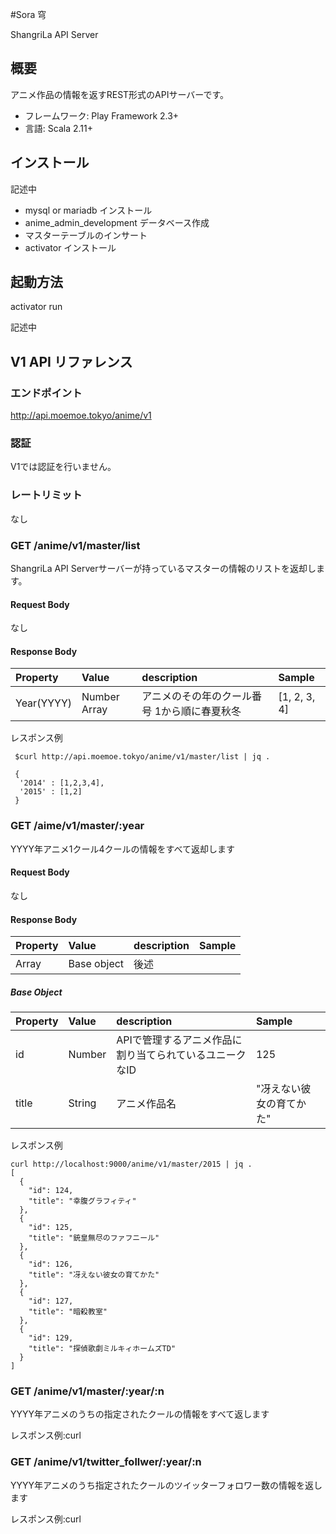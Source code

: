 #Sora 穹

ShangriLa API Server

## 概要
アニメ作品の情報を返すREST形式のAPIサーバーです。

* フレームワーク: Play Framework 2.3+
* 言語: Scala 2.11+

## インストール

記述中

* mysql or mariadb インストール
* anime_admin_development データベース作成
* マスターテーブルのインサート
* activator インストール

## 起動方法

activator run

記述中

## V1 API リファレンス

### エンドポイント

http://api.moemoe.tokyo/anime/v1

### 認証

V1では認証を行いません。


### レートリミット

なし

### GET /anime/v1/master/list

ShangriLa API Serverサーバーが持っているマスターの情報のリストを返却します。

#### Request Body

なし

#### Response Body

| Property     | Value               |description|Sample|
| :------------ | :------------------ |:------|:-------|
| Year(YYYY)        | Number Array|アニメのその年のクール番号 1から順に春夏秋冬|[1, 2, 3, 4]|

レスポンス例

```
 $curl http://api.moemoe.tokyo/anime/v1/master/list | jq .
 
 {
  '2014' : [1,2,3,4],
  '2015' : [1,2]
 }
```


### GET /aime/v1/master/:year

YYYY年アニメ1クール4クールの情報をすべて返却します

#### Request Body

なし

#### Response Body

| Property     | Value               |description|Sample|
| :------------ | :------------------ |:--------|:-------|
| Array    |Base object|後述|

##### Base Object

| Property     | Value               |description|Sample|
| :------------ | :------------------ |:--------|:-------|
| id    |Number|APIで管理するアニメ作品に割り当てられているユニークなID|125|
| title    |String|アニメ作品名|"冴えない彼女の育てかた"|


レスポンス例

```
curl http://localhost:9000/anime/v1/master/2015 | jq .
[
  {
    "id": 124,
    "title": "幸腹グラフィティ"
  },
  {
    "id": 125,
    "title": "銃皇無尽のファフニール"
  },
  {
    "id": 126,
    "title": "冴えない彼女の育てかた"
  },
  {
    "id": 127,
    "title": "暗殺教室"
  },
  {
    "id": 129,
    "title": "探偵歌劇ミルキィホームズTD"
  }
]
```


### GET /anime/v1/master/:year/:n

YYYY年アニメのうちの指定されたクールの情報をすべて返します

レスポンス例:curl



### GET /anime/v1/twitter_follwer/:year/:n

YYYY年アニメのうち指定されたクールのツイッターフォロワー数の情報を返します

レスポンス例:curl

